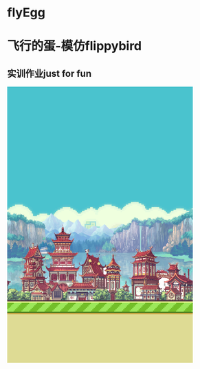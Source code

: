# flyEgg
# 飞行的蛋-模仿flippybird

## 实训作业just for fun

![flybird](https://github.com/cxc9625/flyEgg/blob/master/Images/bg.png?raw=true"bg")
